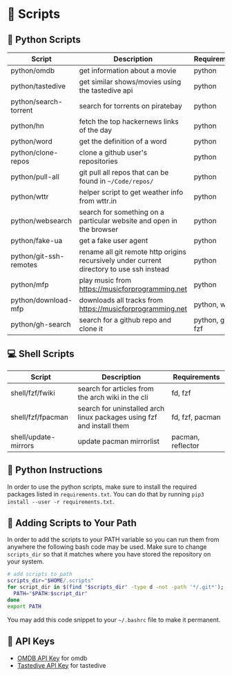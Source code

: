 # :open_file_folder: Scripts

## :snake: Python Scripts

| Script                 | Description                                                                               | Requirements    |
| ---------------------- | ----------------------------------------------------------------------------------------- | --------------- |
| python/omdb            | get information about a movie                                                             | python          |
| python/tastedive       | get similar shows/movies using the tastedive api                                          | python          |
| python/search-torrent  | search for torrents on piratebay                                                          | python          |
| python/hn              | fetch the top hackernews links of the day                                                 | python          |
| python/word            | get the definition of a word                                                              | python          |
| python/clone-repos     | clone a github user's repositories                                                        | python          |
| python/pull-all        | git pull all repos that can be found in `~/Code/repos/`                                   | python          |
| python/wttr            | helper script to get weather info from wttr.in                                            | python          |
| python/websearch       | search for something on a particular website and open in the browser                      | python          |
| python/fake-ua         | get a fake user agent                                                                     | python          |
| python/git-ssh-remotes | rename all git remote http origins recursively under current directory to use ssh instead | python          |
| python/mfp             | play music from https://musicforprogramming.net                                           | python          |
| python/download-mfp    | downloads all tracks from https://musicforprogramming.net                                 | python, wget    |
| python/gh-search       | search for a github repo and clone it                                                     | python, gh, fzf |

## :computer: Shell Scripts

| Script               | Description                                                           | Requirements      |
| -------------------- | --------------------------------------------------------------------- | ----------------- |
| shell/fzf/fwiki      | search for articles from the arch wiki in the cli                     | fd, fzf           |
| shell/fzf/fpacman    | search for uninstalled arch linux packages using fzf and install them | fd, fzf, pacman   |
| shell/update-mirrors | update pacman mirrorlist                                              | pacman, reflector |

## :snake: Python Instructions

In order to use the python scripts, make sure to install the required packages listed in `requirements.txt`. You can do that
by running `pip3 install --user -r requirements.txt`.

## :wrench: Adding Scripts to Your Path

In order to add the scripts to your PATH variable so you can run them from anywhere the following bash code may be used.
Make sure to change `scripts_dir` so that it matches where you have stored the repository on your system.

```bash
# add scripts to path
scripts_dir="$HOME/.scripts"
for script_dir in $(find "$scripts_dir" -type d -not -path '*/.git*'); do
  PATH="$PATH:$script_dir"
done
export PATH

```

You may add this code snippet to your `~/.bashrc` file to make it permanent.

## :key: API Keys

- [OMDB API Key](http://www.omdbapi.com/apikey.aspx) for omdb
- [Tastedive API Key](https://tastedive.com/read/api) for tastedive
